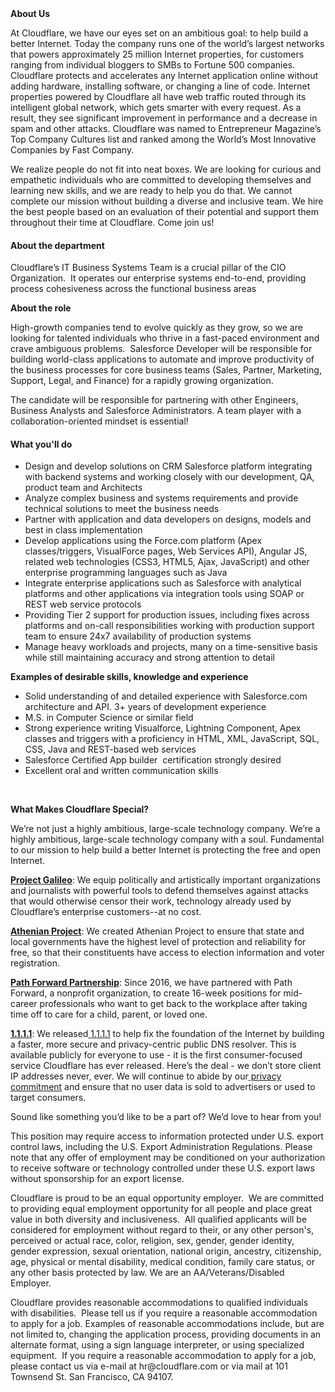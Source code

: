 <div class="content-intro">
	<div><strong>About Us</strong></div>
	<div>
		<p><span style="font-weight: 400;">At Cloudflare, we have our eyes set on an ambitious goal: to help build a better Internet. Today the company runs one of the world’s largest networks that powers approximately 25 million Internet properties, for customers ranging from individual bloggers to SMBs to Fortune 500 companies. Cloudflare protects and accelerates any Internet application online without adding hardware, installing software, or changing a line of code. Internet properties powered by Cloudflare all have web traffic routed through its intelligent global network, which gets smarter with every request. As a result, they see significant improvement in performance and a decrease in spam and other attacks. Cloudflare was named to Entrepreneur Magazine’s Top Company Cultures list and ranked among the World’s Most Innovative Companies by Fast Company.</span><span style="font-weight: 400;">&nbsp;</span></p>
		<p><span style="font-weight: 400;">We realize people do not fit into neat boxes. We are looking for curious and empathetic individuals who are committed to developing themselves and learning new skills, and we are ready to help you do that. We cannot complete our mission without building a diverse and inclusive team. We hire the best people based on an evaluation of their potential and support them throughout their time at Cloudflare. Come join us!&nbsp;</span></p>
	</div>
</div>
<h4>About the department</h4>
<p><span style="font-weight: 400;">Cloudflare’s IT Business Systems Team is a crucial pillar of the CIO Organization.&nbsp; It operates our enterprise systems end-to-end, providing process cohesiveness across the functional business areas</span></p>
<p><strong>About the role</strong></p>
<p><span style="font-weight: 400;">High-growth companies tend to evolve quickly as they grow, so we are looking for talented individuals who thrive in a fast-paced environment and crave ambiguous problems.&nbsp; Salesforce Developer will be responsible for building world-class applications to automate and improve productivity of the business processes for core business teams (Sales, Partner, Marketing, Support, Legal, and Finance) for a rapidly growing organization.</span></p>
<p><span style="font-weight: 400;">The candidate will be responsible for partnering with other Engineers, Business Analysts and Salesforce Administrators. A team player with a collaboration-oriented mindset is essential!</span></p>
<h4>What you'll do</h4>
<ul>
	<li style="font-weight: 400;"><span style="font-weight: 400;">Design and develop solutions on CRM Salesforce platform integrating with backend systems and working closely with our development, QA, product team and Architects</span></li>
	<li style="font-weight: 400;"><span style="font-weight: 400;">Analyze complex business and systems requirements and provide technical solutions to meet the business needs</span></li>
	<li style="font-weight: 400;"><span style="font-weight: 400;">Partner with application and data developers on designs, models and best in class implementation</span></li>
	<li style="font-weight: 400;"><span style="font-weight: 400;">Develop applications using the Force.com platform (Apex classes/triggers, VisualForce pages, Web Services API), Angular JS, related web technologies (CSS3, HTML5, Ajax, JavaScript) and other enterprise programming languages such as Java</span></li>
	<li style="font-weight: 400;"><span style="font-weight: 400;">Integrate enterprise applications such as Salesforce with analytical platforms and other applications via integration tools using SOAP or REST web service protocols</span></li>
	<li style="font-weight: 400;"><span style="font-weight: 400;">Providing Tier 2 support for production issues, including fixes across platforms and on-call responsibilities working with production support team to ensure 24x7 availability of production systems</span></li>
	<li style="font-weight: 400;"><span style="font-weight: 400;">Manage heavy workloads and projects, many on a time-sensitive basis while still maintaining accuracy and strong attention to detail</span></li>
</ul>
<p><strong>Examples of desirable skills, knowledge and experience</strong></p>
<ul>
	<li style="font-weight: 400;"><span style="font-weight: 400;">Solid understanding of and detailed experience with Salesforce.com architecture and API. 3+ years of development experience</span></li>
	<li style="font-weight: 400;"><span style="font-weight: 400;">M.S. in Computer Science or similar field</span></li>
	<li style="font-weight: 400;"><span style="font-weight: 400;">Strong experience writing Visualforce, Lightning Component, Apex classes and triggers with a proficiency in HTML, XML, JavaScript, SQL, CSS, Java and REST-based web services</span></li>
	<li style="font-weight: 400;"><span style="font-weight: 400;">Salesforce Certified App builder&nbsp; certification strongly desired</span></li>
	<li style="font-weight: 400;"><span style="font-weight: 400;">Excellent oral and written communication skills</span></li>
</ul>
<p>&nbsp;</p>
<div class="content-conclusion">
	<p><strong>What Makes Cloudflare Special?</strong></p>
	<p><span style="font-weight: 400;">We’re not just a highly ambitious, large-scale technology company. We’re a highly ambitious, large-scale technology company with a soul. Fundamental to our mission to help build a better Internet is protecting the free and open Internet.</span></p>
	<p><a href="https://blog.cloudflare.com/protecting-free-expression-online/"><strong>Project Galileo</strong></a><span style="font-weight: 400;">: We equip politically and artistically important organizations and journalists with powerful tools to defend themselves against attacks that would otherwise censor their work, technology already used by Cloudflare’s enterprise customers--at no cost.</span></p>
	<p><strong><a href="https://www.cloudflare.com/athenian/">Athenian Project</a></strong><span style="font-weight: 400;">: We created Athenian Project to ensure that state and local governments have the highest level of protection and reliability for free, so that their constituents have access to election information and voter registration.</span></p>
	<p><a href="https://blog.cloudflare.com/tag/path-forward/"><strong>Path Forward Partnership</strong></a><span style="font-weight: 400;">: Since 2016, we have partnered with Path Forward, a nonprofit organization, to create 16-week positions for mid-career professionals who want to get back to the workplace after taking time off to care for a child, parent, or loved one.</span></p>
	<p><a href="https://1.1.1.1/"><strong>1.1.1.1</strong></a><span style="font-weight: 400;">: We released</span><a href="https://1.1.1.1/"> <span style="font-weight: 400;">1.1.1.1</span></a><span style="font-weight: 400;"> to help fix the foundation of the Internet by building a faster, more secure and privacy-centric public DNS resolver. This is available publicly for everyone to use - it is the first consumer-focused service Cloudflare has ever released. Here’s the deal - we don’t store client IP addresses never, ever. We will continue to abide by our</span><a href="https://developers.cloudflare.com/1.1.1.1/privacy/public-dns-resolver"> privacy commitment</a><span style="font-weight: 400;"> and ensure that no user data is sold to advertisers or used to target consumers.</span></p>
	<p><span style="font-weight: 400;">Sound like something you’d like to be a part of? We’d love to hear from you!</span></p>
	<p><span style="font-weight: 400;">This position may require access to information protected under U.S. export control laws, including the U.S. Export Administration Regulations. Please note that any offer of employment may be conditioned on your authorization to receive software or technology controlled under these U.S. export laws without sponsorship for an export license.</span></p>
	<p><span style="font-weight: 400;">Cloudflare is proud to be an equal opportunity employer. &nbsp;We are committed to providing equal employment opportunity for all people and place great value in both diversity and inclusiveness. &nbsp;All qualified applicants will be considered for employment without regard to their, or any other person's, perceived or actual</span> <span style="font-weight: 400;">race, color, religion, sex, gender, gender identity, gender expression, sexual orientation, national origin, ancestry, citizenship, age, physical or mental disability, medical condition, family care status, or any other basis protected by law. </span><span style="font-weight: 400;">We are an AA/Veterans/Disabled Employer.</span></p>
	<p><span style="font-weight: 400;">Cloudflare provides reasonable accommodations to qualified individuals with disabilities. &nbsp;Please tell us if you require a reasonable accommodation to apply for a job. Examples of reasonable accommodations include, but are not limited to, changing the application process, providing documents in an alternate format, using a sign language interpreter, or using specialized equipment. &nbsp;If you require a reasonable accommodation to apply for a job, please contact us via e-mail at </span><span style="font-weight: 400;">hr@cloudflare.com</span><span style="font-weight: 400;"> or via mail at 101 Townsend St. San Francisco, CA 94107.</span></p>
</div>